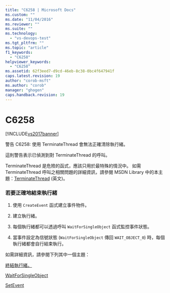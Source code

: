 ```yaml
---
title: "C6258 | Microsoft Docs"
ms.custom: ""
ms.date: "11/04/2016"
ms.reviewer: ""
ms.suite: ""
ms.technology: 
  - "vs-devops-test"
ms.tgt_pltfrm: ""
ms.topic: "article"
f1_keywords: 
  - "C6258"
helpviewer_keywords: 
  - "C6258"
ms.assetid: 62f3eed7-d9cd-46eb-8c38-0bc4f647941f
caps.latest.revision: 19
author: "corob-msft"
ms.author: "corob"
manager: "ghogen"
caps.handback.revision: 19
---
```

# C6258
[!INCLUDE[vs2017banner](../code-quality/includes/vs2017banner.md)]

警告 C6258: 使用 TerminateThread 會無法正確清除執行緒。  
  
 這則警告表示已偵測到對 TerminateThread 的呼叫。  
  
 TerminateThread 是危險的函式，應該只用於最特殊的情況中。  如需 TerminateThread 呼叫之相關問題的詳細資訊，請參閱 MSDN Library 中的本主題：[TerminateThread](http://go.microsoft.com/fwlink/?LinkId=150233) \(英文\)。  
  
### 若要正確地結束執行緒  
  
1.  使用 `CreateEvent` 函式建立事件物件。  
  
2.  建立執行緒。  
  
3.  每個執行緒都可以透過呼叫 `WaitForSingleObject` 函式監控事件狀態。  
  
4.  當事件設定為信號狀態 \(`WaitForSingleObject` 傳回 `WAIT_OBJECT_0`\) 時，每個執行緒都會自行結束執行。  
  
 如需詳細資訊，請參閱下列其中一個主題：  
  
 [終結執行緒。](http://go.microsoft.com/fwlink/?LinkId=150234)  
  
 [WaitForSingleObject](http://go.microsoft.com/fwlink/?LinkId=150235)  
  
 [SetEvent](http://go.microsoft.com/fwlink/?LinkId=150232)
